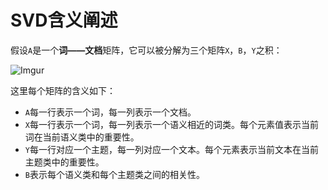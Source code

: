 # SVD含义阐述
假设`A`是一个**词——文档**矩阵，它可以被分解为三个矩阵`X`，`B`，`Y`之积：

![Imgur](http://i.imgur.com/wWjVqZe.png)

这里每个矩阵的含义如下：

- `A`每一行表示一个词，每一列表示一个文档。
- `X`每一行表示一个词，每一列表示一个语义相近的词类。每个元素值表示当前词在当前语义类中的重要性。
- `Y`每一行对应一个主题，每一列对应一个文本。每个元素表示当前文本在当前主题类中的重要性。
- `B`表示每个语义类和每个主题类之间的相关性。